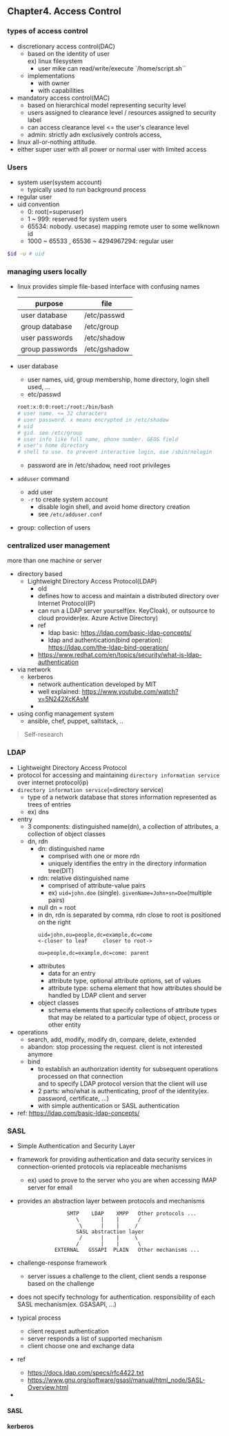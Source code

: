 ## Chapter4. Access Control
### types of access control
- discretionary access control(DAC)
  - based on the identity of user \
    ex) linux filesystem
      - user mike can read/write/execute `/home/script.sh``
  - implementations
    - with owner
    - with capabilities
- mandatory access control(MAC)
  - based on hierarchical model representing security level
  - users assigned to clearance level / resources assigned to security label
  - can access clearance level <= the user's clearance level
  - admin: strictly adn exclusively controls access, 
- linux all-or-nothing attitude.
- either super user with all power or normal user with limited access

### Users
- system user(system account)
  - typically used to run background process
- regular user
- uid convention
  - 0: root(=superuser)
  - 1 \~ 999: reserved for system users
  - 65534: nobody. usecase) mapping remote user to some wellknown id
  - 1000 \~ 65533 , 65536 \~ 4294967294: regular user
```bash
$id -u # uid
```

### managing users locally
- linux provides simple file-based interface with confusing names

  | purpose | file |
  | --- | --- |
  | user database | /etc/passwd | 
  | group database | /etc/group |
  | user passwords | /etc/shadow |
  | group passwords | /etc/gshadow |

- user database
  - user names, uid, group membership, home directory, login shell used, ...
  - etc/passwd
  ```bash
  root:x:0:0:root:/root:/bin/bash
  # user name. <= 32 characters 
  # user password. x means encrypted in /etc/shadow
  # uid
  # gid. see /etc/group
  # user info like full name, phone number. GEOS field
  # user's home directory
  # shell to use. to prevent interactive login, use /sbin/nologin
  ```
  - password are in /etc/shadow, need root privileges
- `adduser` command
  - add user
  - `-r` to create system account
    - disable login shell, and avoid home directory creation
    - see `/etc/adduser.conf`
- group: collection of users

### centralized user management
more than one machine or server
- directory based
  - Lightweight Directory Access Protocol(LDAP)
    - old
    - defines how to access and maintain a distributed directory over Internet Protocol(IP)
    - can run a LDAP server yourself(ex. KeyCloak), or outsource to cloud provider(ex. Azure Active Directory)
    - ref
      - ldap basic: https://ldap.com/basic-ldap-concepts/
      - ldap and authentication(bind operation): https://ldap.com/the-ldap-bind-operation/
    - https://www.redhat.com/en/topics/security/what-is-ldap-authentication
- via network
  - kerberos
    - network authentication developed by MIT
    - well explained: https://www.youtube.com/watch?v=5N242XcKAsM
    -
- using config management system
  - ansible, chef, puppet, saltstack, ..


> Self-research
### LDAP
- Lightweight Directory Access Protocol
- protocol for accessing and maintaining `directory information service` over internet protocol(ip)
- `directory information service`(=directory service)
  - type of a network database that stores information represented as trees of entries
  - ex) dns
- entry
  - 3 components: distinguished name(dn), a collection of attributes, a collection of object classes
  - dn, rdn
    - dn: distinguished name
      - comprised with one or more rdn
      - uniquely identifies the entry in the directory information tree(DIT)
    - rdn: relative distinguished name
      - comprised of attribute-value pairs
      - ex) `uid=john.doe` (single). `givenName=John+sn=Doe`(multiple pairs)
    - null dn = root
    - in dn, rdn is separated by comma, rdn close to root is positioned on the right
      ```
      uid=john,ou=people,dc=example,dc=come
      <-closer to leaf     closer to root->

      ou=people,dc=example,dc=come: parent
      ```
    - attributes
      - data for an entry
      - attribute type, optional attribute options, set of values
      - attribute type: schema element that how attributes should be handled by LDAP client and server
    - object classes
      - schema elements that specify collections of attribute types that may be related to a particular type of object, process or other entity
- operations
  - search, add, modify, modify dn, compare, delete, extended
  - abandon: stop processing the request. client is not interested anymore
  - bind
    - to establish an authorization identity for subsequent operations processed on that connection \
    and to specify LDAP protocol version that the client will use
    - 2 parts: who/what is authenticating, proof of the identity(ex. password, certificate, ...)
    - with simple authentication or SASL authentication
- ref: https://ldap.com/basic-ldap-concepts/

### SASL
- Simple Authentication and Security Layer
- framework for providing authentication and data security services in connection-oriented protocols via replaceable mechanisms
  - ex) used to prove to the server who you are when accessing IMAP server for email
- provides an abstraction layer between protocols and mechanisms
  ```
                  SMTP    LDAP    XMPP   Other protocols ...
                     \       |    |      /
                      \      |    |     /
                     SASL abstraction layer
                      /      |    |     \
                     /       |    |      \
              EXTERNAL   GSSAPI  PLAIN   Other mechanisms ...
  ```
- challenge-response framework
  - server issues a challenge to the client, client sends a response based on the challenge
- does not specify technology for authentication. responsibility of each SASL mechanism(ex. GSASAPI, ...)
- typical process
  - client request authentication
  - server responds a list of supported mechanism
  - client choose one and exchange data
- ref
  - https://docs.ldap.com/specs/rfc4422.txt
  - https://www.gnu.org/software/gsasl/manual/html_node/SASL-Overview.html

-  

#### SASL

#### kerberos
